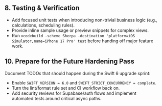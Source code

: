 ## 8. Testing & Verification
- Add focused unit tests when introducing non-trivial business logic (e.g., calculations, scheduling rules).
- Provide inline sample usage or preview snippets for complex views.
- Run `xcodebuild -scheme Sherpa -destination 'platform=iOS Simulator,name=iPhone 17 Pro' test` before handing off major feature work.

## 10. Prepare for the Future Hardening Pass
Document TODOs that should happen during the Swift 6 upgrade sprint:
- Enable `SWIFT_VERSION = 6.0` and `SWIFT_STRICT_CONCURRENCY = complete`.
- Turn the lint/format rule set and CI workflow back on.
- Add security reviews for Supabase/auth flows and implement automated tests around critical async paths.
